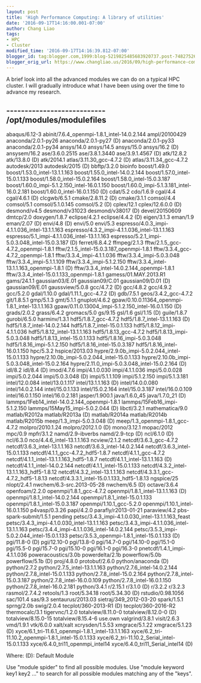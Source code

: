 ```yaml
---
layout: post
title: 'High Performance Computing: A library of utilities'
date: '2016-09-17T14:16:00.001-07:00'
author: Chang Liao
tags:
- HPC
- Cluster
modified_time: '2016-09-17T14:16:39.812-07:00'
blogger_id: tag:blogger.com,1999:blog-5219825485683920737.post-7482752674140906664
blogger_orig_url: https://www.changliao.us/2016/09/high-performance-computing-001.html
---
```


A brief look into all the advanced modules we can do on a typical HPC cluster. 
I will gradually introduce what I have been using over the time to advance my 
research. 

--------------------------- /opt/modules/modulefiles 
--------------------------- 
   abaqus/6.12-3 
   abinit/7.6.4_openmpi-1.8.1_intel-14.0.2.144 
   ampl/20100429 
   anaconda/2.0.1-py26 
   anaconda/2.0.1-py27                                 (D) 
   anaconda/2.0.1-py33 
   anaconda/2.0.1-py34 
   ansys/14.0 
   ansys/14.5 
   ansys/15.0 
   ansys/16.2                                          (D) 
   ansysem/16.2 
   ase/3.6.0.2515 
   ase/3.8.1.3440 
   ase/3.9.1.4567                                      (D) 
   atk/12.8.2 
   atk/13.8.0                                          (D) 
   atk/2014.1 
   atlas/3.11.30_gcc-4.7.2                             (D) 
   atlas/3.11.34_gcc-4.7.2 
   autodesk/2013 
   autodesk/2015                                       (D) 
   bbftp/3.2.0 
   bioinfo 
   boost/1.49.0 
   boost/1.53.0_intel-13.1.1.163 
   boost/1.55.0_intel-14.0.2.144 
   boost/1.57.0_intel-15.0.1.133 
   boost/1.58.0_intel-15.0.2.164 
   boost/1.58.0_intel-15.0.3.187 
   boost/1.60.0_impi-5.1.2.150_intel-16.0.1.150 
   boost/1.60.0_impi-5.1.3.181_intel-16.0.2.181 
   boost/1.60.0_intel-16.0.1.150                       (D) 
   cdat/5.2 
   cdo/1.6.9 
   cgal/4.4 
   cgal/4.6.1                                          (D) 
   clcgwb/6.5.1 
   cmake/2.8.11.2                                      (D) 
   cmake/3.1.1 
   comsol/4.4 
   comsol/5.1 
   comsol/5.1.0.145 
   comsol/5.2                                          (D) 
   cplex/12.1 
   cplex/12.6.0.0                                      (D) 
   desmond/v4.5 
   desmond/v31023 
   desmond/v38017                                      (D) 
   devel/20150609 
   dmtcp/2.0 
   doxygen/1.8.7 
   eclipse/4.2.1 
   eclipse/4.4.2                                       (D) 
   eigen/3.1.3 
   eman/1.9 
   eman/2.07                                           (D) 
   envi/4.8                                            (D) 
   envi/5.0 
   envi/5.3 
   espresso/4.0.3_impi-4.1.1.036_intel-13.1.1.163 
   espresso/4.3.2_impi-4.1.1.036_intel-13.1.1.163 
   espresso/5.1_impi-4.1.1.036_intel-13.1.1.163 
   espresso/5.2.1_impi-5.0.3.048_intel-15.0.3.187      (D) 
   ferret/6.8.4.2 
   ffmpeg/2.1.3 
   fftw/2.1.5_gcc-4.7.2_openmpi-1.8.1 
   fftw/2.1.5_intel-15.0.3.187_openmpi-1.8.1 
   fftw/3.3.4_gcc-4.7.2_openmpi-1.8.1 
   fftw/3.3.4_impi-4.1.1.036 
   fftw/3.3.4_impi-5.0.3.048 
   fftw/3.3.4_impi-5.1.1.109 
   fftw/3.3.4_impi-5.1.2.150 
   fftw/3.3.4_intel-13.1.1.163_openmpi-1.8.1           (D) 
   fftw/3.3.4_intel-14.0.2.144_openmpi-1.8.1 
   fftw/3.3.4_intel-15.0.1.133_openmpi-1.8.1 
   gamess/01.MAY.2013.R1 
   gams/24.1.1 
   gaussian03/E.01 
   gaussian09/C.01 
   gaussian09/D.01                                     (D) 
   gaussian09/E.01 
   gaussview/5.0.8 
   gcc/4.7.2                                           (D) 
   gcc/4.8.2 
   gcc/4.9.2 
   gcc/5.2.0 
   gdal/1.10.0 
   gdal/1.11.1_gcc-4.7.2                               (D) 
   gdb/7.5.1 
   geos/3.4.2_gcc-4.7.2 
   git/1.8.5.1 
   gmp/5.1.3 
   gmt/5.1.1 
   gnuplot/4.6.2 
   gpaw/0.10.0.11364_openmpi-1.8.1_intel-13.1.1.163 
   gpaw/0.11.0.13004_impi-5.1.2.150_intel-16.0.1.150   (D) 
   grads/2.0.2 
   grass/6.4.2 
   gromacs/5.0 
   gs/9.15 
   gsl/1.6 
   gsl/1.15                                            (D) 
   guile/1.8.7 
   gurobi/6.5.0 
   harminv/1.3.1 
   hdf5/1.8.7_gcc-4.7.2 
   hdf5/1.8.7_intel-13.1.1.163                         (D) 
   hdf5/1.8.7_intel-14.0.2.144 
   hdf5/1.8.7_intel-15.0.1.133 
   hdf5/1.8.12_impi-4.1.1.036 
   hdf5/1.8.12_intel-13.1.1.163 
   hdf5/1.8.13_gcc-4.7.2 
   hdf5/1.8.13_impi-5.0.3.048 
   hdf5/1.8.13_intel-15.0.1.133 
   hdf5/1.8.16_impi-5.0.3.048 
   hdf5/1.8.16_impi-5.1.2.150 
   hdf5/1.8.16_intel-15.0.3.187 
   hdf5/1.8.16_intel-16.0.1.150 
   hpc/5.3.2 
   hspice/2013.03 
   hypre/2.9.0b_impi-5.0.2.044_intel-15.0.1.133 
   hypre/2.10.0b_impi-5.0.2.044_intel-15.0.1.133 
   hypre/2.10.0b_impi-5.0.3.048_intel-15.0.2.164 
   hypre/2.11.0_impi-5.0.3.048_intel-15.0.2.164        (D) 
   idl/8.2 
   idl/8.4                                             (D) 
   imod/4.7.6 
   impi/4.1.0.030 
   impi/4.1.1.036 
   impi/5.0.0.028 
   impi/5.0.2.044 
   impi/5.0.3.048                                      (D) 
   impi/5.1.1.109 
   impi/5.1.2.150 
   impi/5.1.3.181 
   intel/12.0.084 
   intel/13.0.1.117 
   intel/13.1.1.163                                    (D) 
   intel/14.0.0.080 
   intel/14.0.2.144 
   intel/15.0.1.133 
   intel/15.0.2.164 
   intel/15.0.3.187 
   intel/16.0.0.109 
   intel/16.0.1.150 
   intel/16.0.2.181 
   jasper/1.900.1 
   java/1.6.0_45 
   java/1.7.0_21                                       (D) 
   lammps/1Feb14_intel-14.0.2.144_openmpi-1.8.1 
   lammps/15Feb16_impi-5.1.2.150 
   lammps/15May15_impi-5.0.2.044                       (D) 
   libctl/3.2.1 
   mathematica/9.0 
   matlab/R2012a 
   matlab/R2013a                                       (D) 
   matlab/R2014a 
   matlab/R2014b 
   matlab/R2015b 
   meep/1.3_impi-5.0.3.048                             (D) 
   meep/1.3_openmpi-1.8.1_gcc-4.7.2 
   molpro/2010.1.24 
   molpro/2012.1.0                                     (D) 
   mono/3.12.1 
   mopac/2012 
   mpc/0.9 
   mpfr/3.1.2 
   namd/2.9-ibverbs 
   namd/2.9-tcp                                        (D) 
   ncl/6.1.0                                           (D) 
   ncl/6.3.0 
   nco/4.4.6_intel-13.1.1.163 
   ncview/2.1.2 
   netcdf/3.6.3_gcc-4.7.2 
   netcdf/3.6.3_intel-13.1.1.163 
   netcdf/3.6.3_intel-14.0.2.144 
   netcdf/3.6.3_intel-15.0.1.133 
   netcdf/4.1.1_gcc-4.7.2_hdf5-1.8.7 
   netcdf/4.1.1_gcc-4.7.2 
   netcdf/4.1.1_intel-13.1.1.163_hdf5-1.8.7 
   netcdf/4.1.1_intel-13.1.1.163                       (D) 
   netcdf/4.1.1_intel-14.0.2.144 
   netcdf/4.1.1_intel-15.0.1.133 
   netcdf/4.3.2_intel-13.1.1.163_hdf5-1.8.12 
   netcdf/4.3.2_intel-13.1.1.163 
   netcdf/4.3.3.1_gcc-4.7.2_hdf5-1.8.13 
   netcdf/4.3.3.1_intel-15.0.1.133_hdf5-1.8.13 
   ngspice/25 
   nlopt/2.4.1 
   nwchem/6.3-src.2013-05-28 
   nwchem/6.5                                          (D) 
   octave/3.6.4 
   openfoam/2.2.0 
   openmpi/1.8.1_gcc-4.7.2 
   openmpi/1.8.1_intel-13.1.1.163                      (D) 
   openmpi/1.8.1_intel-14.0.2.144 
   openmpi/1.8.1_intel-15.0.1.133 
   openmpi/1.8.1_intel-15.0.3.187 
   openmpi/1.10.1_gcc-5.2.0 
   openmpi/1.10.1_intel-16.0.1.150 
   p4vasp/0.3.26 
   papi/4.2.0 
   parafly/r2013-01-21 
   paraview/4.2 
   pbs-spark-submit/1.5.1 
   pending 
   petsc/3.4.3_impi-4.1.0.030_intel-13.1.1.163_feast 
   petsc/3.4.3_impi-4.1.0.030_intel-13.1.1.163 
   petsc/3.4.3_impi-4.1.1.036_intel-13.1.1.163 
   petsc/3.4.4_impi-4.1.1.036_intel-14.0.2.144 
   petsc/3.5.3_impi-5.0.2.044_intel-15.0.1.133 
   petsc/3.5.3_openmpi-1.8.1_intel-15.0.1.133          (D) 
   pgi/11.8-0                                          (D) 
   pgi/12.10-0 
   pgi/13.8-0 
   pgi/14.7-0 
   pgi/14.10-0 
   pgi/15.1-0 
   pgi/15.5-0 
   pgi/15.7-0 
   pgi/15.10-0 
   pgi/16.1-0 
   pgi/16.3-0 
   pnetcdf/1.4.1_impi-4.1.1.036 
   poweracoustics/3.0b 
   powerdelta/2.1b 
   powerflow/5.0b 
   powerflow/5.1b                                      (D) 
   proj/4.8.0 
   protobuf/2.6.0 
   python/anaconda                                     (D) 
   python/2.7.2 
   python/2.7.5_intel-13.1.1.163 
   python/2.7.6_intel-14.0.2.144 
   python/2.7.8_intel-15.0.1.133 
   python/2.7.8_intel-15.0.2.164 
   python/2.7.8_intel-15.0.3.187 
   python/2.7.8_intel-16.0.0.109 
   python/2.7.8_intel-16.0.1.150 
   python/2.7.8_intel-16.0.2.181 
   python/3.4.1 
   r/2.15.1 
   r/3.1.0                                             (D) 
   r/3.2.2 
   r/3.2.3 
   rasmol/2.7.4.2 
   retools/1.3 
   root/5.34.18 
   root/5.34.30                                        (D) 
   rstudio/0.98.1056 
   sac/101.4 
   sas/9.3 
   sentaurus/2013.03 
   sietraj/349_2012-03-20 
   spark/1.5.1 
   sprng/2.0b 
   swig/2.0.4 
   tecplot/360-2013-R1                                 (D) 
   tecplot/360-2016-R2 
   thermocalc/3.1 
   tigervnc/1.2.0 
   totalview/8.11.0-0 
   totalview/8.12.0-0                                  (D) 
   totalview/8.15.0-15 
   totalview/8.15.4-6 
   use.own 
   valgrind/3.8.1 
   visit/2.6.3 
   vmd/1.9.1 
   vtk/6.0.0 
   xalt/xalt 
   xcrysden/1.5.53 
   xmgrace/5.1.22 
   xmgrace/5.1.23                                      (D) 
   xyce/6.1_tri-11.6.1_openmpi-1.8.1_intel-13.1.1.163 
   xyce/6.2_tri-11.10.2_openmpi-1.8.1_intel-15.0.1.133 
   xyce/6.2_tri-11.10.2_Serial_intel-15.0.1.133 
   xyce/6.4.0_tri11_openmpi_intel14 
   xyce/6.4.0_tri11_Serial_intel14                     (D) 

  Where: 
   (D):  Default Module 

Use "module spider" to find all possible modules. 
Use "module keyword key1 key2 ..." to search for all possible modules matching 
any of the "keys". 